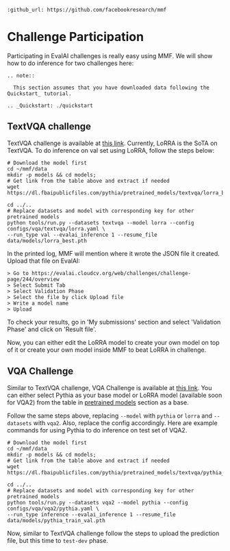 ```eval_rst
:github_url: https://github.com/facebookresearch/mmf
```

# Challenge Participation

Participating in EvalAI challenges is really easy using MMF. We will show how to
do inference for two challenges here:

```eval_rst
.. note::

  This section assumes that you have downloaded data following the Quickstart_ tutorial.

.. _Quickstart: ./quickstart
```
## TextVQA challenge

TextVQA challenge is available at [this link](https://evalai.cloudcv.org/web/challenges/challenge-page/244/overview).
Currently, LoRRA is the SoTA on TextVQA. To do inference on val set using LoRRA, follow the steps below:

```
# Download the model first
cd ~/mmf/data
mkdir -p models && cd models;
# Get link from the table above and extract if needed
wget https://dl.fbaipublicfiles.com/pythia/pretrained_models/textvqa/lorra_best.pth

cd ../..
# Replace datasets and model with corresponding key for other pretrained models
python tools/run.py --datasets textvqa --model lorra --config configs/vqa/textvqa/lorra.yaml \
--run_type val --evalai_inference 1 --resume_file data/models/lorra_best.pth
```

In the printed log, MMF will mention where it wrote the JSON file it created.
Upload that file on EvalAI:
```
> Go to https://evalai.cloudcv.org/web/challenges/challenge-page/244/overview
> Select Submit Tab
> Select Validation Phase
> Select the file by click Upload file
> Write a model name
> Upload
```

To check your results, go in 'My submissions' section and select 'Validation Phase' and click on 'Result file'.

Now, you can either edit the LoRRA model to create your own model on top of it or create your own model inside MMF to
beat LoRRA in challenge.


## VQA Challenge

Similar to TextVQA challenge, VQA Challenge is available at [this link](https://evalai.cloudcv.org/web/challenges/challenge-page/163/overview). You can either select Pythia as your base model
or LoRRA model (available soon for VQA2) from the table in [pretrained models](pretrained_models) section as a base.

Follow the same steps above, replacing `--model` with `pythia` or `lorra` and `--datasets` with `vqa2`.
Also, replace the config accordingly. Here are example commands for using Pythia to do inference on test set of VQA2.

```
# Download the model first
cd ~/mmf/data
mkdir -p models && cd models;
# Get link from the table above and extract if needed
wget https://dl.fbaipublicfiles.com/pythia/pretrained_models/textvqa/pythia_train_val.pth

cd ../..
# Replace datasets and model with corresponding key for other pretrained models
python tools/run.py --datasets vqa2 --model pythia --config configs/vqa/vqa2/pythia.yaml \
--run_type inference --evalai_inference 1 --resume_file data/models/pythia_train_val.pth
```

Now, similar to TextVQA challenge follow the steps to upload the prediction file, but this time to `test-dev` phase.

